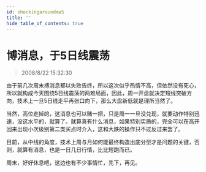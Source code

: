 ```yaml
---
id: shockingaroundma5 
title: ''
hide_table_of_contents: true
---
```


# 博消息，于5日线震荡

> 2008/8/22 15:32:30

<div style={{color: '#336633', fontWeight: '500', fontSize: '18px'}}>

由于前几次周末搏消息都以失败告终，所以这次似乎热情不高，但依然没有死心，所以就构成今天围绕5日线震荡的两难局面，因此，周一开盘就决定短线突破方向，技术上一旦5日线走平再张口向下，那么大盘新低就是理所当然了。

 

当然，高位走掉的，这消息也可以赌一把，只是周一一旦没兑现，就要动作特别迅速，没这水平的，就算了。就算真有什么消息，如果特别实质的，完全可以在高开回来出现小次级别第二类买点时介入，这和大跌的操作只不过反过来罢了。

 

目前，从中线的角度，技术上周与月如何能最终构造出底分型才是问题的关键，否则，就算有消息，也是一日几日行情，比比短跑而已。

 

周末，好好休息吧，这边也有不少事情忙，先下，再见。

</div>